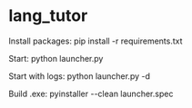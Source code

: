 # lang_tutor

Install packages:
pip install -r requirements.txt

Start:
python launcher.py

Start with logs:
python launcher.py -d

Build .exe:
pyinstaller --clean launcher.spec
